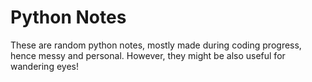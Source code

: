 # Python Notes  
                               
These are random python notes, mostly made during coding progress, hence messy and personal. However, they might be also useful for wandering eyes! 


